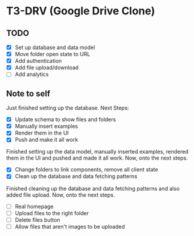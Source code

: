 # T3-DRV (Google Drive Clone)

## TODO

- [x] Set up database and data model
- [x] Move folder open state to URL
- [x] Add authentication
- [x] Add file upload/download
- [ ] Add analytics

## Note to self

Just finished setting up the database. Next Steps:

- [x] Update schema to show files and folders
- [x] Manually insert examples
- [x] Render them in the UI
- [x] Push and make it all work

Finished setting up the data model, manually inserted examples, rendered them in the UI and pushed and made it all work. Now, onto the next steps.

- [x] Change folders to link components, remove all client state
- [x] Clean up the database and data fetching patterns

Finished cleaning up the database and data fetching patterns and also added file upload. Now, onto the next steps.

- [ ] Real homepage
- [ ] Upload files to the right folder
- [ ] Delete files button
- [ ] Allow files that aren't images to be uploaded
